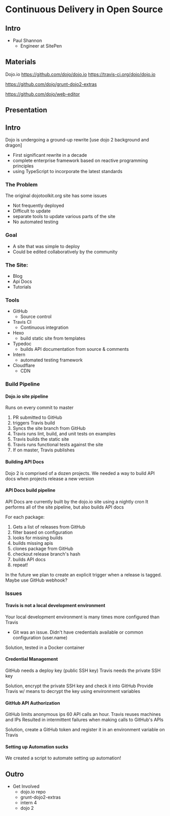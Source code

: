 # Continuous Delivery in Open Source

## Intro

* Paul Shannon
	* Engineer at SitePen

## Materials

Dojo.io
https://github.com/dojo/dojo.io
https://travis-ci.org/dojo/dojo.io

https://github.com/dojo/grunt-dojo2-extras


https://github.com/dojo/web-editor

## Presentation

## Intro

Dojo is undergoing a ground-up rewrite [use dojo 2 background and dragon]

* First significant rewrite in a decade
* complete enterprise framework based on reactive programming principles
* using TypeScript to incorporate the latest standards

### The Problem

The original dojotoolkit.org site has some issues

* Not frequently deployed
* Difficult to update
* separate tools to update various parts of the site
* No automated testing

### Goal

* A site that was simple to deploy
* Could be edited collaboratively by the community

### The Site:

* Blog
* Api Docs
* Tutorials

### Tools

* GitHub
	* Source control
* Travis CI
	* Continuous integration
* Hexo
	* build static site from templates
* Typedoc
	* builds API documentation from source & comments
* Intern
	* automated testing framework
* Cloudflare
	* CDN

### Build Pipeline

#### Dojo.io site pipeline

Runs on every commit to master

1. PR submitted to GitHub
1. triggers Travis build
1. Syncs the site branch from GitHub
1. Travis runs lint, build, and unit tests on examples
1. Travis builds the static site
1. Travis runs functional tests against the site
1. If on master, Travis publishes

#### Building API Docs

Dojo 2 is comprised of a dozen projects.
We needed a way to build API docs when projects release a new version

#### API Docs build pipeline

API Docs are currently built by the dojo.io site using a nightly cron
It performs all of the site pipeline, but also builds API docs

For each package:

1. Gets a list of releases from GitHub
1. filter based on configuration
1. looks for missing builds
1. builds missing apis
1. clones package from GitHub
1. checkout release branch's hash
1. builds API docs
1. repeat!

In the future we plan to create an explicit trigger when a release is tagged. Maybe use GitHub webhook?
 
### Issues

#### Travis is not a local development environment

Your local development environment is many times more configured than Travis

* Git was an issue. Didn't have credentials available or common configuration (user.name)

Solution, tested in a Docker container

#### Credential Management

GitHub needs a deploy key (public SSH key)
Travis needs the private SSH key

Solution, encrypt the private SSH key and check it into GitHub
Provide Travis w/ means to decrypt the key using environment variables

#### GitHub API Authorization

GitHub limits anonymous ips 60 API calls an hour.
Travis reuses machines and IPs
Resulted in intermittent failures when making calls to GitHub's APIs

Solution, create a GitHub token and register it in an environment variable on Travis

#### Setting up Automation sucks

We created a script to automate setting up automation!

## Outro

* Get Involved
	* dojo.io repo
	* grunt-dojo2-extras
	* intern 4
	* dojo 2
